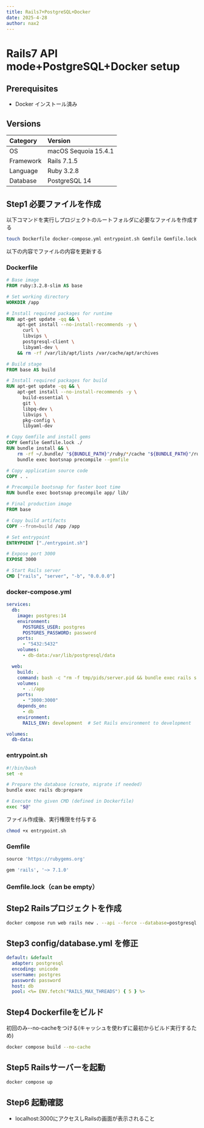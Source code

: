 ```yaml
---
title: Rails7+PostgreSQL+Docker
date: 2025-4-28
author: nax2
---
```

# Rails7 API mode+PostgreSQL+Docker setup
## Prerequisites
- Docker インストール済み

## Versions
| Category  | Version              |
| :-------- | :------------------- |
| OS        | macOS Sequoia 15.4.1 |
| Framework | Rails 7.1.5          |
| Language  | Ruby 3.2.8           |
| Database  | PostgreSQL 14        |

## Step1 必要ファイルを作成
以下コマンドを実行しプロジェクトのルートフォルダに必要なファイルを作成する

``` bash
touch Dockerfile docker-compose.yml entrypoint.sh Gemfile Gemfile.lock
```

以下の内容でファイルの内容を更新する

### Dockerfile
```Dockerfile
# Base image
FROM ruby:3.2.8-slim AS base

# Set working directory
WORKDIR /app

# Install required packages for runtime
RUN apt-get update -qq && \
    apt-get install --no-install-recommends -y \
      curl \
      libvips \
      postgresql-client \
      libyaml-dev \
    && rm -rf /var/lib/apt/lists /var/cache/apt/archives

# Build stage
FROM base AS build

# Install required packages for build
RUN apt-get update -qq && \
    apt-get install --no-install-recommends -y \
      build-essential \
      git \
      libpq-dev \
      libvips \
      pkg-config \
      libyaml-dev

# Copy Gemfile and install gems
COPY Gemfile Gemfile.lock ./
RUN bundle install && \
    rm -rf ~/.bundle/ "${BUNDLE_PATH}"/ruby/*/cache "${BUNDLE_PATH}"/ruby/*/bundler/gems/*/.git && \
    bundle exec bootsnap precompile --gemfile

# Copy application source code
COPY . .

# Precompile bootsnap for faster boot time
RUN bundle exec bootsnap precompile app/ lib/

# Final production image
FROM base

# Copy build artifacts
COPY --from=build /app /app

# Set entrypoint
ENTRYPOINT ["./entrypoint.sh"]

# Expose port 3000
EXPOSE 3000

# Start Rails server
CMD ["rails", "server", "-b", "0.0.0.0"]
```

### docker-compose.yml
``` yaml
services:
  db:
    image: postgres:14
    environment:
      POSTGRES_USER: postgres
      POSTGRES_PASSWORD: password
    ports:
      - "5432:5432"
    volumes:
      - db-data:/var/lib/postgresql/data

  web:
    build: .
    command: bash -c "rm -f tmp/pids/server.pid && bundle exec rails s -b 0.0.0.0"
    volumes:
      - .:/app
    ports:
      - "3000:3000"
    depends_on:
      - db
    environment:
      RAILS_ENV: development  # Set Rails environment to development

volumes:
  db-data:
```

### entrypoint.sh
```bash
#!/bin/bash
set -e

# Prepare the database (create, migrate if needed)
bundle exec rails db:prepare

# Execute the given CMD (defined in Dockerfile)
exec "$@"
```
ファイル作成後、実行権限を付与する
```bash
chmod +x entrypoint.sh
```

### Gemfile
```ruby
source 'https://rubygems.org'

gem 'rails', '~> 7.1.0'
```

### Gemfile.lock（can be empty）

## Step2 Railsプロジェクトを作成
```bash
docker compose run web rails new . --api --force --database=postgresql
```

## Step3 config/database.yml を修正
```yaml
default: &default
  adapter: postgresql
  encoding: unicode
  username: postgres
  password: password
  host: db
  pool: <%= ENV.fetch("RAILS_MAX_THREADS") { 5 } %>
```
## Step4 Dockerfileをビルド
初回のみ--no-cacheをつける(キャッシュを使わずに最初からビルド実行するため)
```bash
docker compose build --no-cache
```

## Step5 Railsサーバーを起動
```bash
docker compose up
```

## Step6 起動確認
- localhost:3000にアクセスしRailsの画面が表示されること
